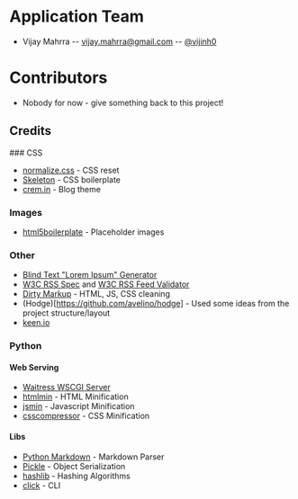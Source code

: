 # Application Team

* Vijay Mahrra -- vijay.mahrra@gmail.com -- [@vijinh0](https://twitter.com/vijinh0)

# Contributors

* Nobody for now - give something back to this project!

## Credits

### CSS
* [normalize.css](http://necolas.github.io/normalize.css/) - CSS reset
* [Skeleton](http://getskeleton.com/) - CSS boilerplate
* [crem.in](https://github.com/kudos/crem.in/tree/master/css) - Blog theme

### Images
* [html5boilerplate](https://html5boilerplate.com/) - Placeholder images

### Other
* [Blind Text "Lorem Ipsum" Generator](http://www.blindtextgenerator.com/lorem-ipsum)
* [W3C RSS Spec](http://validator.w3.org/feed/docs/rss2.html) and [W3C RSS Feed Validator](http://validator.w3.org/feed/check.cgi)
* [Dirty Markup](http://www.dirtymarkup.com/) - HTML, JS, CSS cleaning
* (Hodge)[https://github.com/avelino/hodge] - Used some ideas from the project structure/layout
* [keen.io](https://keen.io)

### Python
#### Web Serving
* [Waitress WSCGI Server](http://docs.pylonsproject.org/projects/waitress/en/latest/index.html)
* [htmlmin](http://docs.python.org/library/htmlmin) - HTML Minification
* [jsmin](https://bitbucket.org/dcs/jsmin/) - Javascript Minification
* [csscompressor](https://pypi.python.org/pypi/csscompressor) - CSS Minification
#### Libs
* [Python Markdown](http://pythonhosted.org//Markdown/siteindex.html) - Markdown Parser
* [Pickle](https://docs.python.org/2/library/pickle.html) - Object Serialization
* [hashlib](https://docs.python.org/2/library/hashlib.html) - Hashing Algorithms
* [click](http://click.pocoo.org/4/) - CLI
